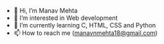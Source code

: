 - 👋 Hi, I’m Manav Mehta
- 👀 I’m interested in Web development
- 🌱 I’m currently learning C, HTML, CSS and Python
- 📫 How to reach me (manavnmehta18@gmail.com)

<!---
MNM-1810/MNM-1810 is a ✨ special ✨ repository because its `README.md` (this file) appears on your GitHub profile.
You can click the Preview link to take a look at your changes.
--->
